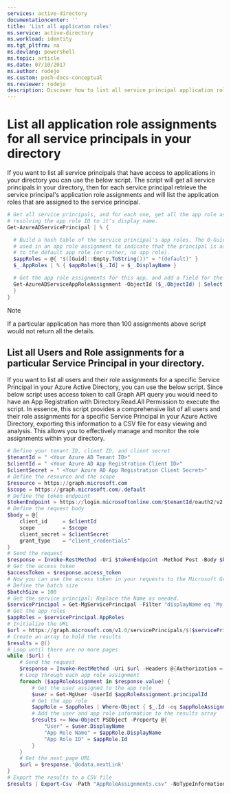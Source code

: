 ```yaml
---
services: active-directory
documentationcenter: ''
title: 'List all applicaton roles'
ms.service: active-directory
ms.workload: identity
ms.tgt_pltfrm: na
ms.devlang: powershell
ms.topic: article
ms.date: 07/10/2017
ms.author: rodejo
ms.custom: posh-docs-conceptual
ms.reviewer: rodejo
description: Discover how to list all service principal application roles in your directory with our step-by-step guide on Microsoft Azure PowerShell.
---
```

# List all application role assignments for all service principals in your directory

If you want to list all service principals that have access to applications in your directory you can use the below script. The script will get all service principals in your directory, then for each service principal retrieve the service principal's application role assignments and will list the application roles that are assigned to the service principal.
```powershell
# Get all service principals, and for each one, get all the app role assignments, 
# resolving the app role ID to it's display name. 
Get-AzureADServicePrincipal | % {

  # Build a hash table of the service principal's app roles. The 0-Guid is
  # used in an app role assignment to indicate that the principal is assigned
  # to the default app role (or rather, no app role).
  $appRoles = @{ "$([Guid]::Empty.ToString())" = "(default)" }
  $_.AppRoles | % { $appRoles[$_.Id] = $_.DisplayName }

  # Get the app role assignments for this app, and add a field for the app role name
  Get-AzureADServiceAppRoleAssignment -ObjectId ($_.ObjectId) | Select ResourceDisplayName, PrincipalDisplayName,  Id | % {  $_ | Add-Member "AppRoleDisplayName" $appRoles[$_.Id] -Passthru
  }
}
```

> [!NOTE]
> If a particular application has more than 100 assignments above script would not return all the details.

## List all Users and Role assignments for a particular Service Principal in your directory. 

If you want to list all users and their role assignments for a specific Service Principal in your Azure Active Directory, you can use the below script. Since below script uses access token to call Graph API query you would need to have an App Registration with Directory.Read.All Permission to execute the script. In essence, this script provides a comprehensive list of all users and their role assignments for a specific Service Principal in your Azure Active Directory, exporting this information to a CSV file for easy viewing and analysis. This allows you to effectively manage and monitor the role assignments within your directory.

```powershell
# Define your tenant ID, client ID, and client secret
$tenantId = " <Your Azure AD Tenant ID>"
$clientId = " <Your Azure AD App Registration Client ID>"
$clientSecret = " <Your Azure AD App Registration Client Secret>"
# Define the resource and the scope
$resource = https://graph.microsoft.com
$scope = https://graph.microsoft.com/.default
# Define the token endpoint
$tokenEndpoint = https://login.microsoftonline.com/$tenantId/oauth2/v2.0/token
# Define the request body
$body = @{
    client_id     = $clientId
    scope         = $scope
    client_secret = $clientSecret
    grant_type    = "client_credentials"
}
# Send the request
$response = Invoke-RestMethod -Uri $tokenEndpoint -Method Post -Body $body
# Get the access token
$accessToken = $response.access_token
# Now you can use the access token in your requests to the Microsoft Graph API
# Define the batch size
$batchSize = 100
# Get the service principal; Replace the Name as needed.
$servicePrincipal = Get-MgServicePrincipal -Filter "displayName eq 'My Test App'"
# Get the app roles
$appRoles = $servicePrincipal.AppRoles
# Initialize the URL
$url = https://graph.microsoft.com/v1.0/servicePrincipals/$($servicePrincipal.Id)/appRoleAssignedTo
# Create an array to hold the results
$results = @()
# Loop until there are no more pages
while ($url) {
    # Send the request
    $response = Invoke-RestMethod -Uri $url -Headers @{Authorization = "Bearer $accessToken"}
    # Loop through each app role assignment
    foreach ($appRoleAssignment in $response.value) {
        # Get the user assigned to the app role
        $user = Get-MgUser -UserId $appRoleAssignment.principalId
        # Get the app role
        $appRole = $appRoles | Where-Object { $_.Id -eq $appRoleAssignment.appRoleId }
        # Add the user and app role information to the results array
        $results += New-Object PSObject -Property @{
            "User" = $user.DisplayName
            "App Role Name" = $appRole.DisplayName
            "App Role ID" = $appRole.Id
        }
    }
    # Get the next page URL
    $url = $response.'@odata.nextLink'
}
# Export the results to a CSV file
$results | Export-Csv -Path "AppRoleAssignments.csv" -NoTypeInformation
```
